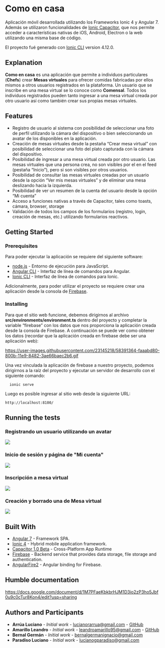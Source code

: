 # Como en casa

Aplicación móvil desarrollada utilizando los Frameworks Ionic 4 y Angular 7.
Además se utilizaron funcionalidades de [Ionic Capacitor](https://capacitor.ionicframework.com/), que nos permite acceder a características nativas de iOS, Android, Electron o la web utilizando una misma base de código.

El proyecto fué generado con [Ionic CLI](https://ionicframework.com/docs/cli/) version 4.12.0.

## Explanation

**Como en casa** es una aplicación que permite a individuos particulares (**Chefs**) crear **Mesas virtuales** para ofrecer comidas fabricadas por ellos mismos a otros usuarios registrados en la plataforma. Un usuario que se inscribe en una mesa virtual se lo conoce como **Comensal**.
Todos los individuos registrados pueden tanto ingresar a una mesa virtual creada por otro usuario así como también crear sus propias mesas virtuales.

## Features

- Registro de usuario al sistema con posibilidad de seleccionar una foto de perfil utilizando la cámara del dispositivo o bien seleccionando un avatar de los disponibles en la aplicación.
- Creación de mesas virtuales desde la pestaña “Crear mesa virtual” con posibilidad de seleccionar una foto del plato capturada con la cámara del dispositivo.
- Posibilidad de ingresar a una mesa virtual creada por otro usuario. Las mesas virtuales que una persona crea, no son visibles por el en el feed (pestaña “Inicio”), pero si son visibles por otros usuarios.
- Posibilidad de consultar las mesas virtuales creadas por un usuario desde la opción “Ver mis mesas virtuales” y de eliminar una mesa deslizando hacia la izquierda.
- Posibilidad de ver un resumen de la cuenta del usuario desde la opción “Mi cuenta”
- Acceso a funciones nativas a través de Capacitor, tales como toasts, cámara, browser, storage
- Validación de todos los campos de los formularios (registro, login, creación de mesas, etc.) utilizando formularios reactivos.

## Getting Started

### Prerequisites

Para poder ejecutar la aplicación se requiere del siguiente software:

- [node.js](https://nodejs.org/) - Entorno de ejecución para JavaScript.
- [Angular CLI](https://cli.angular.io/) - Interfaz de línea de comandos para Angular.
- [Ionic CLI](https://ionicframework.com/docs/cli) - Interfaz de línea de comandos para Ionic.

Adicionalmente, para poder utilizar el proyecto se requiere crear una aplicación desde la consola de [Firebase](https://firebase.google.com/).

### Installing

Para que el sitio web funcione, debemos dirigirnos al archivo **src/environments/environment.ts** dentro del proyecto y completar la variable “firebase” con los datos que nos proporciona la aplicación creada desde la consola de Firebase.
A continuación se puede ver como obtener los datos (recordar que la aplicación creada en firebase debe ser una aplicación web):

https://user-images.githubusercontent.com/23145218/58391364-faaabd80-800b-11e9-8482-3ae66baec2b6.gif

Una vez vinculada la aplicación de firebase a nuestro proyecto, podemos dirigirnos a la raíz del proyecto y ejecutar un servidor de desarrollo con el siguiente comando:

```
  ionic serve
```

Luego es posible ingresar al sitio web desde la siguiente URL:

```
http://localhost:8100/
```

## Running the tests

### Registrando un usuario utilizando un avatar

![](https://user-images.githubusercontent.com/23145218/58393221-2c278700-8014-11e9-955c-99d5566d50e0.gif)

### Inicio de sesión y página de "Mi cuenta"

![](https://user-images.githubusercontent.com/23145218/58393216-23cf4c00-8014-11e9-825d-cab9aee421e9.gif)

### Inscripción a mesa virtual

![](https://user-images.githubusercontent.com/23145218/58393212-1fa32e80-8014-11e9-80cc-91cba6fc49c7.gif)

### Creación y borrado una de Mesa virtual

![](https://user-images.githubusercontent.com/23145218/58393207-1619c680-8014-11e9-825e-7ead2fa7fe05.gif)

## Built With

- [Angular 7](https://angular.io/) - Framework SPA.
- [Ionic 4](https://ionicframework.com/) - Hybrid mobile application framework.
- [Capacitor 1.0 Beta](https://capacitor.ionicframework.com/) - Cross-Platform App Runtime
- [Firebase](https://firebase.google.com/) - Backend service that provides data storage, file storage and authentication.
- [AngularFire2](https://github.com/angular/angularfire2) - Angular binding for Firebase.

## Humble documentation

https://docs.google.com/document/d/1M7PFaeKbkbrHJM1D3io2zP3ho5Jbf0u9c0cTur8Kon4/edit?usp=sharing

## Authors and Participants

- **Arrúa Luciano** - _Initial work_ - [lucianorarrua@gmail.com](lucianorarrua@gmail.com) - [GitHub](https://github.com/lucianorarrua)
- **Amarillo Leandro** - _Initial work_ - [leandroamarillo95@gmail.com](leandroamarillo95@gmail.com) - [GitHub](https://github.com/lucianorarrua)
- **Bernal Germán** - _Initial work_ - [bernalgermanignacio@gmail.com](bernalgermanignacio@gmail.com)
- **Paradiso Luciano** - _Initial work_ - [lucianogparadiso@gmail.com](lucianogparadiso@gmail.com)
